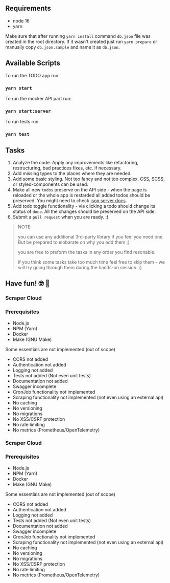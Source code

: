 ## Requirements

* node 16
* yarn

Make sure that after running `yarn install` command `db.json` file was created in the root directory. If it wasn't created just run `yarn prepare` or manually copy `db.json.sample` and name it as `db.json`. 

## Available Scripts

To run the TODO app run:

### `yarn start`

To run the mocker API part run:

### `yarn start:server`

To run tests run:

### `yarn test`

## Tasks

1. Analyze the code. Apply any improvements like refactoring, restructuring, bad practices fixes, etc. if necessary.
2. Add missing types to the places where they are needed.
3. Add some basic styling. Not too fancy and not too complex. CSS, SCSS, or styled-components can be used.
4. Make all new `todos` preserve on the API side - when the page is reloaded or the whole app is restarded all added todos should be preserved. You might need to check [json server docs](https://github.com/typicode/json-server).
5. Add todo toggle functionality - via clicking a todo should change its status of `done`. All the changes should be preserved on the API side.
6. Submit a `pull request` when you are ready. :)

> NOTE:
>
> you can use any additional 3rd-party library if you feel you need one. But be prepared to elobarate on why you add them ;)
>
> you are free to preform the tasks in any order you find resonable.
>
> if you think some tasks take too much time feel free to skip them - we will try going through them during the hands-on session. :)


## Have fun! 🤓 🥳



### Scraper Cloud

### Prerequisites
- Node.js
- NPM (Yarn)
- Docker
- Make (GNU Make)

Some essentials are not implemented (out of scope)
- CORS not added
- Authentication not added
- Logging not added
- Tests not added (Not even unit tests)
- Documentation not added
- Swagger incomplete
- CronJob functionality not implemented
- Scraping functionality not implemented (not even using an external api)
- No caching
- No versioning
- No migrations
- No XSS/CSRF protection
- No rate limiting
- No metrics (Prometheus/OpenTelemetry)


### Scraper Cloud

### Prerequisites
- Node.js
- NPM (Yarn)
- Docker
- Make (GNU Make)

Some essentials are not implemented (out of scope)
- CORS not added
- Authentication not added
- Logging not added
- Tests not added (Not even unit tests)
- Documentation not added
- Swagger incomplete
- CronJob functionality not implemented
- Scraping functionality not implemented (not even using an external api)
- No caching
- No versioning
- No migrations
- No XSS/CSRF protection
- No rate limiting
- No metrics (Prometheus/OpenTelemetry)
